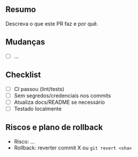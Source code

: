 ## Resumo
Descreva o que este PR faz e por quê.

## Mudanças
- [ ] …

## Checklist
- [ ] CI passou (lint/tests)
- [ ] Sem segredos/credenciais nos commits
- [ ] Atualiza docs/README se necessário
- [ ] Testado localmente

## Riscos e plano de rollback
- Risco: …
- Rollback: reverter commit X ou `git revert <sha>`
